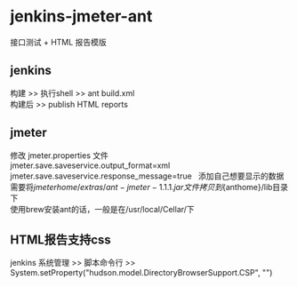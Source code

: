 # jenkins-jmeter-ant
接口测试 + HTML 报告模版  
## jenkins
构建 >> 执行shell >> ant build.xml  
构建后 >> publish HTML reports  
## jmeter
修改 jmeter.properties 文件  
jmeter.save.saveservice.output_format=xml  
jmeter.save.saveservice.response_message=true  
添加自己想要显示的数据  
需要将${jmeterhome}/extras/ant-jmeter-1.1.1.jar文件拷贝到${anthome}/lib目录下  
使用brew安装ant的话，一般是在/usr/local/Cellar/下
## HTML报告支持css
jenkins 系统管理 >> 脚本命令行 >> System.setProperty("hudson.model.DirectoryBrowserSupport.CSP", "")
